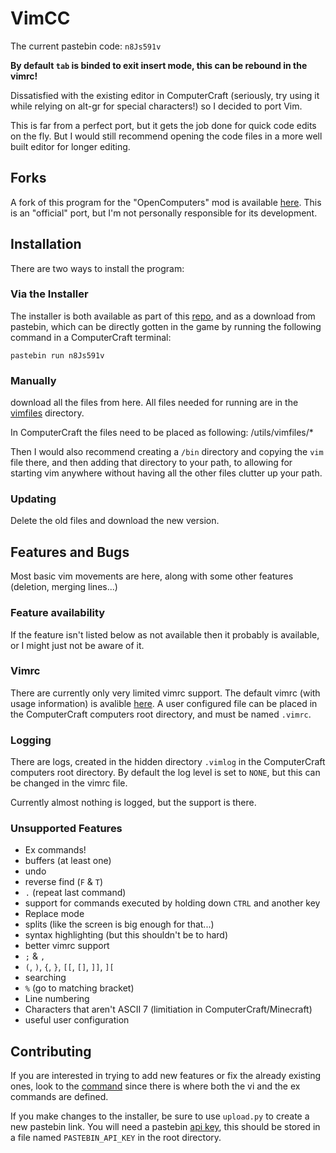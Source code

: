# VimCC

The current pastebin code: `n8Js591v`

**By default `tab` is binded to exit insert mode, this can be rebound in the vimrc!**

Dissatisfied with the existing editor in ComputerCraft (seriously, try using it 
while relying on alt-gr for special characters!) so I decided to port Vim.

This is far from a perfect port, but it gets the job done for quick code edits
on the fly. But I would still recommend opening the code files in a more well
built editor for longer editing. 

## Forks
A fork of this program for the "OpenComputers" mod is available 
[here](https://github.com/Vexatos/VimOC). This is an "official" port, but I'm
not personally responsible for its development.

## Installation
There are two ways to install the program:
### Via the Installer
The installer is both available as part of this [repo](./installer),
and as a download from pastebin, which can be directly gotten in the game by
running the following command in a ComputerCraft terminal: 

	pastebin run n8Js591v

### Manually
download all the files from here.
All files needed for running are in the [vimfiles](./vimfiles) directory.

In ComputerCraft the files need to be placed as following:
	/utils/vimfiles/*

Then I would also recommend creating a `/bin` directory and copying the `vim`
file there, and then adding that directory to your path, to allowing for
starting vim anywhere without having all the other files clutter up your path.

### Updating
Delete the old files and download the new version.

## Features and Bugs
Most basic vim movements are here, along with some other features (deletion,
merging lines...)

### Feature availability
If the feature isn't listed below as not available then it probably is available,
or I might just not be aware of it.

### Vimrc
There are currently only very limited vimrc support. The default vimrc (with
usage information) is avalible [here](./vimfiles/vimrcDefault). A user
configured file can be placed in the ComputerCraft computers root directory, and
must be named `.vimrc`.

### Logging
There are logs, created in the hidden directory `.vimlog` in the ComputerCraft
computers root directory. By default the log level is set to `NONE`, but this
can be changed in the vimrc file.

Currently almost nothing is logged, but the support is there.

### Unsupported Features
- Ex commands!
- buffers (at least one)
- undo
- reverse find (`F` & `T`) 
- `.` (repeat last command)
- support for commands executed by holding down `CTRL` and another key
- Replace mode
- splits (like the screen is big enough for that...)
- syntax highlighting (but this shouldn't be to hard)
- better vimrc support
- `;` & `,`
- `(`, `)`, `{`, `}`, `[[`, `[]`, `]]`, `][`
- searching
- `%` (go to matching bracket)
- Line numbering
- Characters that aren't ASCII 7 (limitiation in ComputerCraft/Minecraft)
- useful user configuration

## Contributing
If you are interested in trying to add new features or fix the already existing
ones, look to the [command](./vimfiles/command) since there is where both the vi
and the ex commands are defined.

If you make changes to the installer, be sure to use `upload.py` to create a new
pastebin link. You will need a pastebin [api key](http://pastebin.com/api), this
should be stored in a file named `PASTEBIN_API_KEY` in the root directory.

